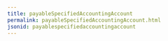 ```yaml
---
title: payableSpecifiedAccountingAccount
permalink: payableSpecifiedAccountingAccount.html
jsonid: payablespecifiedaccountingaccount
---
```

